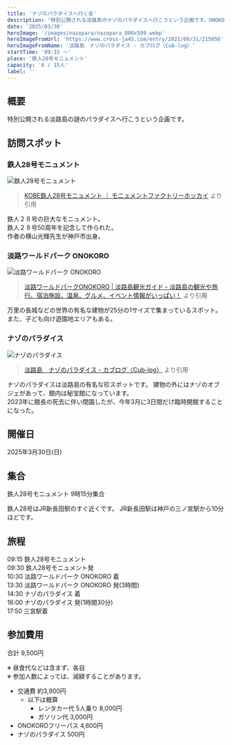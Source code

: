 ```yaml
---
title: 'ナゾのパラダイスへ行く会'
description: '特別公開される淡路島のナゾのパラダイスへ行こうという企画です。ONOKOROにも行きます。'
date: '2025/03/30'
heroImage: '/images/nazopara/nazopara_800x599.webp'
heroImageFromUrl: 'https://www.cross-ja45.com/entry/2021/08/31/215056'
heroImageFromName: '淡路島　ナゾのパラダイス - カブログ〈Cub-log〉'
startTime: '09:15 〜'
place: '鉄人28号モニュメント'
capacity: '6 / 15人'
label: ''
---
```


## 概要

特別公開される淡路島の謎のパラダイスへ行こうという企画です。

## 訪問スポット


### 鉄人28号モニュメント 

![鉄人28号モニュメント](/images/nazopara/tetsujin28_800x391.webp)

> [KOBE鉄人28号モニュメント ｜ モニュメントファクトリーホッカイ](https://monumentfactory-hokkai.com/creator/tetsujin/) より引用

鉄人２８号の巨大なモニュメント。  
鉄人２８号50周年を記念して作られた。  
作者の横山光輝先生が神戸市出身。

### 淡路ワールドパーク ONOKORO

![淡路ワールドパーク ONOKORO](/images/nazopara/onokoro_800x600.webp)

> [淡路ワールドパークONOKORO | 淡路島観光ガイド - 淡路島の観光や旅行、宿泊施設、温泉、グルメ、イベント情報がいっぱい！](https://www.awajishima-kanko.jp/manual/detail.html?bid=428) より引用

万里の長城などの世界の有名な建物が25分の1サイズで集まっているスポット。  
また、子ども向け遊園地エリアもある。

### ナゾのパラダイス

![ナゾのパラダイス](/images/nazopara/nazopara_800x599.webp)

> [淡路島　ナゾのパラダイス - カブログ〈Cub-log〉](https://www.cross-ja45.com/entry/2021/08/31/215056) より引用

ナゾのパラダイスは淡路島の有名な珍スポットです。 
建物の外にはナゾのオブジェがあって、館内は秘宝館になっています。   
2023年に館長の死去に伴い閉園したが、今年3月に3日間だけ臨時開館することになった。  

## 開催日

2025年3月30日(日)

## 集合

鉄人28号モニュメント 9時15分集合

鉄人28号はJR新長田駅のすぐ近くです。
JR新長田駅は神戸の三ノ宮駅から10分ほどです。

## 旅程

09:15 鉄人28号モニュメント  
09:30 鉄人28号モニュメント発  
10:30 淡路ワールドパーク ONOKORO 着  
13:30 淡路ワールドパーク ONOKORO 発(3時間)  
14:30 ナゾのパラダイス 着  
16:00 ナゾのパラダイス 発(1時間30分)  
17:50 三宮駅着

## 参加費用

合計 9,500円

※ 昼食代などは含まず、各自  
※ 参加人数によっては、減額することがあります。


- 交通費 約3,900円
  - 以下は概算
    - レンタカー代 5人乗り 8,000円
    - ガソリン代 3,000円
- ONOKOROフリーパス 4,600円
- ナゾのパラダイス 500円

